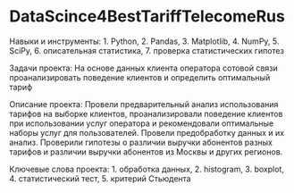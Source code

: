 # DataScince4BestTariffTelecomeRus

Навыки и инструменты: 1. Python, 2. Pandas, 3. Matplotlib, 4. NumPy, 5. SciPy, 6. описательная статистика, 7. проверка статистических гипотез

Задачи проекта: На основе данных клиента оператора сотовой связи проанализировать поведение клиентов и определить оптимальный тариф

Описание проекта: Провели предварительный анализ использования тарифов на выборке клиентов, проанализировали поведение клиентов при использовании услуг оператора и рекомендовали оптимальные наборы услуг для пользователей. Провели предобработку данных и их анализ. Проверили гипотезы о различии выручки абонентов разных тарифов и различии выручки абонентов из Москвы и других регионов.

Ключевые слова проекта: 1. обработка данных, 2. histogram, 3. boxplot, 4. статистический тест, 5. критерий Стьюдента
